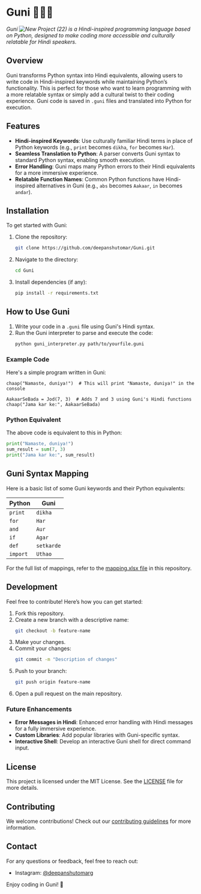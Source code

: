 # Guni 🐍🇮🇳  

*Guni ![New Project (22)](https://github.com/user-attachments/assets/0f2a7088-1eed-4c3e-b172-6c77d15fc8f0)
is a Hindi-inspired programming language based on Python, designed to make coding more accessible and culturally relatable for Hindi speakers.*

## Overview
Guni transforms Python syntax into Hindi equivalents, allowing users to write code in Hindi-inspired keywords while maintaining Python’s functionality. This is perfect for those who want to learn programming with a more relatable syntax or simply add a cultural twist to their coding experience. Guni code is saved in `.guni` files and translated into Python for execution.

## Features
- **Hindi-inspired Keywords**: Use culturally familiar Hindi terms in place of Python keywords (e.g., `print` becomes `dikha`, `for` becomes `Har`).
- **Seamless Translation to Python**: A parser converts Guni syntax to standard Python syntax, enabling smooth execution.
- **Error Handling**: Guni maps many Python errors to their Hindi equivalents for a more immersive experience.
- **Relatable Function Names**: Common Python functions have Hindi-inspired alternatives in Guni (e.g., `abs` becomes `Aakaar`, `in` becomes `andar`).

## Installation
To get started with Guni:
1. Clone the repository:
   ```bash
   git clone https://github.com/deepanshutomar/Guni.git
   ```
2. Navigate to the directory:
   ```bash
   cd Guni
   ```
3. Install dependencies (if any):
   ```bash
   pip install -r requirements.txt
   ```

## How to Use Guni
1. Write your code in a `.guni` file using Guni's Hindi syntax.
2. Run the Guni interpreter to parse and execute the code:
   ```bash
   python guni_interpreter.py path/to/yourfile.guni
   ```

### Example Code
Here's a simple program written in Guni:
```guni
chaap("Namaste, duniya!")  # This will print "Namaste, duniya!" in the console

AakaarSeBada = Jod(7, 3)  # Adds 7 and 3 using Guni's Hindi functions
chaap("Jama kar ke:", AakaarSeBada)
```

### Python Equivalent
The above code is equivalent to this in Python:
```python
print("Namaste, duniya!")
sum_result = sum(7, 3)
print("Jama kar ke:", sum_result)
```

## Guni Syntax Mapping
Here is a basic list of some Guni keywords and their Python equivalents:

| Python            | Guni             |
|-------------------|------------------|
| `print`           | `dikha`          |
| `for`             | `Har`            |
| `and`             | `Aur`            |
| `if`              | `Agar`           |
| `def`             | `setkarde`       |
| `import`          | `Uthao`          |

For the full list of mappings, refer to the [mapping.xlsx file](./mapping.xlsx) in this repository.

## Development
Feel free to contribute! Here’s how you can get started:
1. Fork this repository.
2. Create a new branch with a descriptive name:
   ```bash
   git checkout -b feature-name
   ```
3. Make your changes.
4. Commit your changes:
   ```bash
   git commit -m "Description of changes"
   ```
5. Push to your branch:
   ```bash
   git push origin feature-name
   ```
6. Open a pull request on the main repository.

### Future Enhancements
- **Error Messages in Hindi**: Enhanced error handling with Hindi messages for a fully immersive experience.
- **Custom Libraries**: Add popular libraries with Guni-specific syntax.
- **Interactive Shell**: Develop an interactive Guni shell for direct command input.

## License
This project is licensed under the MIT License. See the [LICENSE](./LICENSE) file for more details.

## Contributing
We welcome contributions! Check out our [contributing guidelines](./CONTRIBUTING.md) for more information.

## Contact
For any questions or feedback, feel free to reach out:
- Instagram: [@deepanshutomarg](https://instagram.com/deepanshutomarg)

Enjoy coding in Guni! 🎉 
